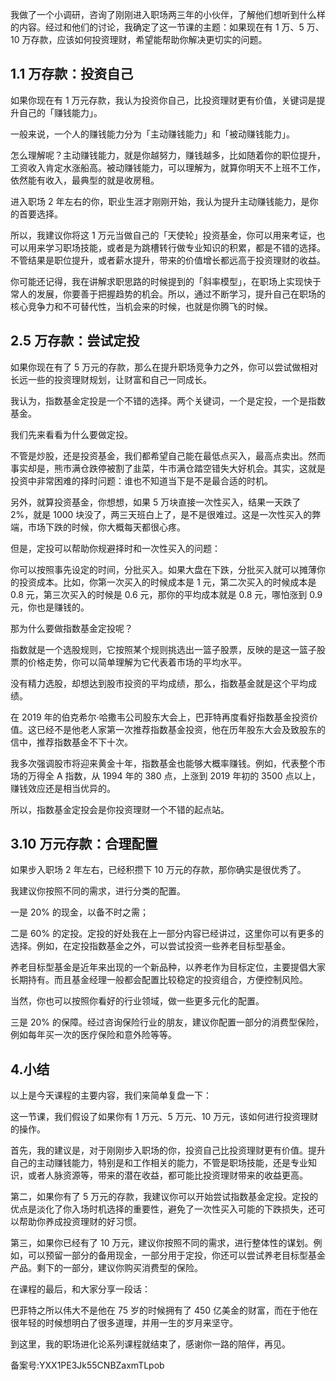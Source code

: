我做了一个小调研，咨询了刚刚进入职场两三年的小伙伴，了解他们想听到什么样的内容。经过和他们的讨论，我确定了这一节课的主题：如果现在有 1 万、5 万、10 万存款，应该如何投资理财，希望能帮助你解决更切实的问题。

## 1.1 万存款：投资自己

如果你现在有 1 万元存款，我认为投资你自己，比投资理财更有价值，关键词是提升自己的「赚钱能力」。

一般来说，一个人的赚钱能力分为「主动赚钱能力」和「被动赚钱能力」。

怎么理解呢？主动赚钱能力，就是你越努力，赚钱越多，比如随着你的职位提升，工资收入肯定水涨船高。被动赚钱能力，可以理解为，就算你明天不上班不工作，依然能有收入，最典型的就是收房租。

进入职场 2 年左右的你，职业生涯才刚刚开始，我认为提升主动赚钱能力，是你的首要选择。

所以，我建议你将这 1 万元当做自己的「天使轮」投资基金，你可以用来考证，也可以用来学习职场技能，或者是为跳槽转行做专业知识的积累，都是不错的选择。不管结果是职位提升，或者薪水提升，带来的价值增长都远高于投资理财的收益。

你可能还记得，我在讲解求职思路的时候提到的「斜率模型」，在职场上实现快于常人的发展，你要善于把握趋势的机会。所以，通过不断学习，提升自己在职场的核心竞争力和不可替代性，当机会来的时候，也就是你腾飞的时候。

## 2.5 万存款：尝试定投

如果你现在有了 5 万元的存款，那么在提升职场竞争力之外，你可以尝试做相对长远一些的投资理财规划，让财富和自己一同成长。

我认为，指数基金定投是一个不错的选择。两个关键词，一个是定投，一个是指数基金。

我们先来看看为什么要做定投。

不管是炒股，还是投资基金，我们都希望自己能在最低点买入，最高点卖出。然而事实却是，熊市满仓跌停被割了韭菜，牛市满仓踏空错失大好机会。其实，这就是投资中非常困难的择时问题：谁也不知道当下是不是最合适的时机。

另外，就算投资基金，你想想，如果 5 万块直接一次性买入，结果一天跌了 2\%，就是 1000 块没了，两三天班白上了，是不是很难过。这是一次性买入的弊端，市场下跌的时候，你大概每天都很心疼。

但是，定投可以帮助你规避择时和一次性买入的问题：

你可以按照事先设定的时间，分批买入。如果大盘在下跌，分批买入就可以摊薄你的投资成本。比如，你第一次买入的时候成本是 1 元，第二次买入的时候成本是 0.8 元，第三次买入的时候是 0.6 元，那你的平均成本就是 0.8 元，哪怕涨到 0.9 元，你也是赚钱的。

那为什么要做指数基金定投呢？

指数就是一个选股规则，它按照某个规则挑选出一篮子股票，反映的是这一篮子股票的价格走势，你可以简单理解为它代表着市场的平均水平。

没有精力选股，却想达到股市投资的平均成绩，那么，指数基金就是这个平均成绩。

在 2019 年的伯克希尔·哈撒韦公司股东大会上，巴菲特再度看好指数基金投资价值。这已经不是他老人家第一次推荐指数基金投资，他在历年股东大会及致股东的信中，推荐指数基金不下十次。

我多次强调股市将迎来黄金十年，指数基金也能够大概率赚钱。例如，代表整个市场的万得全 A 指数，从 1994 年的 380 点，上涨到 2019 年初的 3500 点以上，赚钱效应还是相当优异的。

所以，指数基金定投会是你投资理财一个不错的起点站。

## 3.10 万元存款：合理配置

如果步入职场 2 年左右，已经积攒下 10 万元的存款，那你确实是很优秀了。

我建议你按照不同的需求，进行分类的配置。

一是 20\% 的现金，以备不时之需；

二是 60\% 的定投。定投的好处我在上一部分内容已经讲过，这里你可以有更多的选择。例如，在定投指数基金之外，可以尝试投资一些养老目标型基金。

养老目标型基金是近年来出现的一个新品种，以养老作为目标定位，主要提倡大家长期持有。而且基金经理一般都会配置比较稳定的投资组合，方便控制风险。

当然，你也可以按照你看好的行业领域，做一些更多元化的配置。

三是 20\% 的保障。经过咨询保险行业的朋友，建议你配置一部分的消费型保险，例如每年买一次的医疗保险和意外险等等。

## 4.小结

以上是今天课程的主要内容，我们来简单复盘一下：

这一节课，我们假设了如果你有 1 万元、5 万元、10 万元，该如何进行投资理财的操作。

首先，我的建议是，对于刚刚步入职场的你，投资自己比投资理财更有价值。提升自己的主动赚钱能力，特别是和工作相关的能力，不管是职场技能，还是专业知识，或者人脉资源等，带来的潜在收益，都可能比投资理财带来的收益更高。

第二，如果你有了 5 万元的存款，我建议你可以开始尝试指数基金定投。定投的优点是淡化了你入场时机选择的重要性，避免了一次性买入可能的下跌损失，还可以帮助你养成投资理财的好习惯。

第三，如果你已经有了 10 万元，建议你按照不同的需求，进行整体性的谋划。例如，可以预留一部分的备用现金，一部分用于定投，你还可以尝试养老目标型基金产品。剩下的一部分，建议你购买消费型的保险。

在课程的最后，和大家分享一段话：

巴菲特之所以伟大不是他在 75 岁的时候拥有了 450 亿美金的财富，而在于他在很年轻的时候想明白了很多道理，并用一生的岁月来坚守。

到这里，我的职场进化论系列课程就结束了，感谢你一路的陪伴，再见。

备案号:YXX1PE3Jk55CNBZaxmTLpob